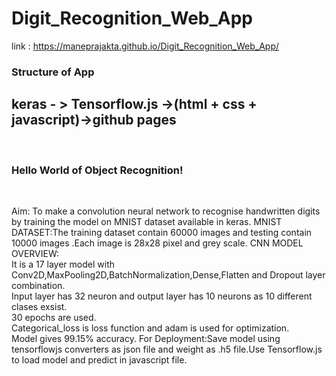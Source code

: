 
# Digit_Recognition_Web_App
 link : https://maneprajakta.github.io/Digit_Recognition_Web_App/
<br>
<h3>Structure of App</h3>
<h2> keras - > Tensorflow.js ->(html + css + javascript)->github pages</h1>
<br>
  <h3>Hello World of Object Recognition!</h3>
  <br>
  <p>
 <bold>Aim:</bold> To make a convolution neural network to recognise handwritten digits by training the model on MNIST dataset available in keras.
 <bold>MNIST DATASET:</bold>The training dataset contain 60000 images and testing contain 10000 images .Each image is 28x28 pixel and grey scale.
 <bold>CNN MODEL OVERVIEW:</bold>
 <br>It is a 17 layer model with Conv2D,MaxPooling2D,BatchNormalization,Dense,Flatten and Dropout layer combination.
 <br>Input layer has 32 neuron and output layer has 10 neurons as 10 different clases exsist.
 <br>30 epochs are used.
 <br>Categorical_loss is loss function and adam is used for optimization.
 <br>Model gives 99.15% accuracy.
<bold>For Deployment:<bold>Save model using tensorflowjs converters as json file and weight as .h5 file.Use Tensorflow.js to load model and predict in javascript file.
</p>

